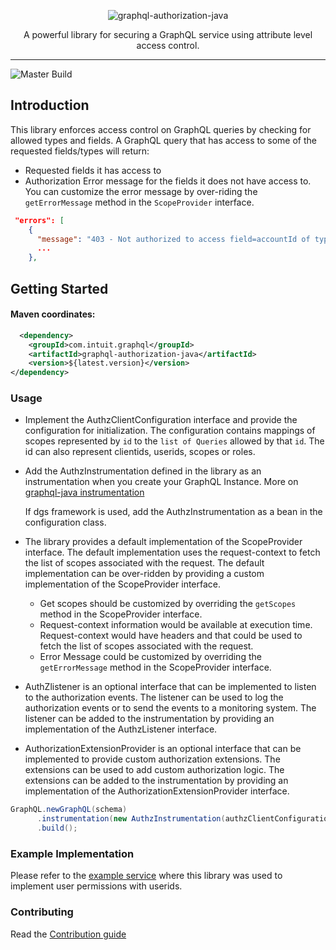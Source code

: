 <div align="center">

![graphql-authorization-java](./graphql-authorization-java.png)

</div>

<div style="text-align: center;">A powerful library for securing a GraphQL service using attribute level access control. </div>

-----

![Master Build](https://github.com/graph-quilt/graphql-authorization-java/actions/workflows/main.yml/badge.svg)


## Introduction

This library enforces access control on GraphQL queries by checking for allowed types and fields. A GraphQL query that 
has access to some of the requested fields/types will return:
* Requested fields it has access to
* Authorization Error message for the fields it does not have access to. You can customize the error message by over-riding the
`getErrorMessage` method in the `ScopeProvider` interface. 
    
```json lines
 "errors": [
    {
      "message": "403 - Not authorized to access field=accountId of type=AccountType",
      ...
    },
```

## Getting Started 

#### Maven coordinates:

```xml
  <dependency>
    <groupId>com.intuit.graphql</groupId>
    <artifactId>graphql-authorization-java</artifactId>
    <version>${latest.version}</version>
</dependency>
```

### Usage

* Implement the AuthzClientConfiguration interface and provide the configuration for initialization. The configuration contains
  mappings of scopes represented by `id` to the `list of Queries` allowed by that `id`. The id can also represent clientids, 
  userids, scopes or roles.

* Add the AuthzInstrumentation defined in the library as an instrumentation when you create your GraphQL Instance. More on
  [graphql-java instrumentation](https://www.graphql-java.com/documentation/instrumentation/)
  
  If dgs framework is used, add the AuthzInstrumentation as a bean in the configuration class.

* The library provides a default implementation of the ScopeProvider interface. The default implementation uses the request-context
    to fetch the list of scopes associated with the request. The default implementation can be over-ridden by providing a custom
    implementation of the ScopeProvider interface.
  * Get scopes should be customized by overriding the `getScopes` method in the ScopeProvider interface.
  * Request-context information would be available at execution time. Request-context would have headers and that could be used
      to fetch the list of scopes associated with the request.
  * Error Message could be customized by overriding the `getErrorMessage` method in the ScopeProvider interface.
  
* AuthZlistener is an optional interface that can be implemented to listen to the authorization events. The listener can be used
  to log the authorization events or to send the events to a monitoring system. The listener can be added to the instrumentation
  by providing an implementation of the AuthzListener interface.
 
* AuthorizationExtensionProvider is an optional interface that can be implemented to provide custom authorization extensions.
  The extensions can be used to add custom authorization logic. The extensions can be added to the instrumentation by providing
  an implementation of the AuthorizationExtensionProvider interface.

 ```java
 GraphQL.newGraphQL(schema)
       .instrumentation(new AuthzInstrumentation(authzClientConfiguration, schema, scopeProvider,authzListener, authorizationExtensionProvider))
       .build();
 ```
### Example Implementation

Please refer to the [example service](https://github.com/graph-quilt/example-subgraphs/tree/main/name-service) where this library was used to
implement user permissions with userids. 

### Contributing

Read the [Contribution guide](./.github/CONTRIBUTING.md)
